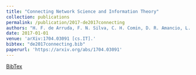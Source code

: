 ```yaml
---
title: "Connecting Network Science and Information Theory"
collection: publications
permalink: /publication/2017-de2017connecting
authors: "H. F. de Arruda, F. N. Silva, C. H. Comin, D. R. Amancio, L. da F. Costa"
date: 2017-01-01
venue: 'arXiv:1704.03091 [cs.IT].'
bibtex: "de2017connecting.bib"
paperurl: 'https://arxiv.org/abs/1704.03091'
---
```

[BibTex](http://filipinascimento.github.io/files/bibtex/de2017connecting.bib)
